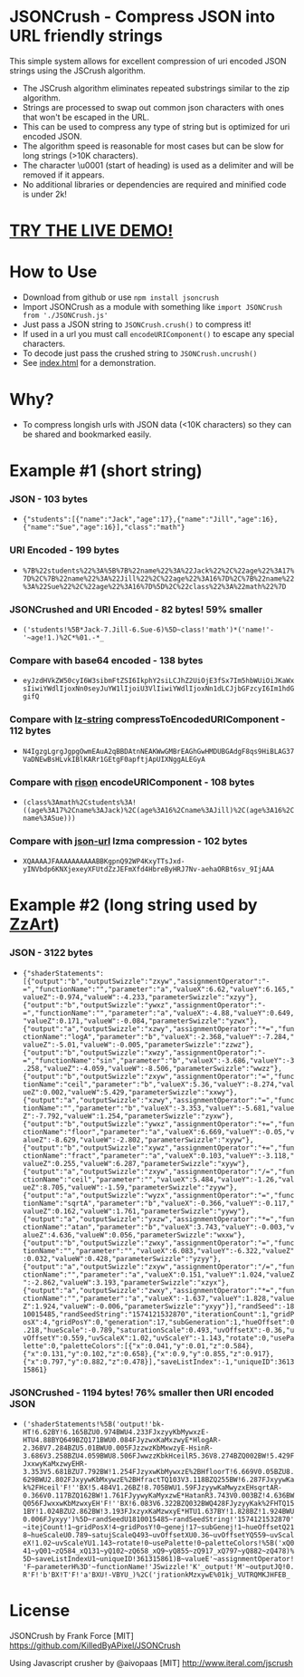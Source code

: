 # JSONCrush - Compress JSON into URL friendly strings

This simple system allows for excellent compression of uri encoded JSON strings using the JSCrush algorithm.

* The JSCrush algorithm eliminates repeated substrings similar to the zip algorithm.
* Strings are processed to swap out common json characters with ones that won't be escaped in the URL.
* This can be used to compress any type of string but is optimized for uri encoded JSON.
* The algorithm speed is reasonable for most cases but can be slow for long strings (>10K characters).
* The character \u0001 (start of heading) is used as a delimiter and will be removed if it appears.
* No additional libraries or dependencies are required and minified code is under 2k!

# [TRY THE LIVE DEMO!](https://killedbyapixel.github.io/JSONCrush)

# How to Use

* Download from github or use `npm install jsoncrush`
* Import JSONCrush as a module with something like `import JSONCrush from './JSONCrush.js'`
* Just pass a JSON string to `JSONCrush.crush()` to compress it!
* If used in a url you must call `encodeURIComponent()` to escape any special characters.
* To decode just pass the crushed string to `JSONCrush.uncrush()`
* See [index.html](https://github.com/KilledByAPixel/JSONCrush/blob/master/index.html) for a demonstration.

# Why?

* To compress longish urls with JSON data (<10K characters) so they can be shared and bookmarked easily.

# Example #1 (short string)

### JSON - 103 bytes

* `{"students":[{"name":"Jack","age":17},{"name":"Jill","age":16},{"name":"Sue","age":16}],"class":"math"}`

### URI Encoded - 199 bytes

* `%7B%22students%22%3A%5B%7B%22name%22%3A%22Jack%22%2C%22age%22%3A17%7D%2C%7B%22name%22%3A%22Jill%22%2C%22age%22%3A16%7D%2C%7B%22name%22%3A%22Sue%22%2C%22age%22%3A16%7D%5D%2C%22class%22%3A%22math%22%7D`

### JSONCrushed and URI Encoded - 82 bytes! 59% smaller

* `('students!%5B*Jack-7.Jill-6.Sue-6)%5D~class!'math')*('name!'-'~age!1.)%2C*%01.-*_`

### Compare with base64 encoded - 138 bytes

* `eyJzdHVkZW50cyI6W3sibmFtZSI6IkphY2siLCJhZ2UiOjE3fSx7Im5hbWUiOiJKaWxsIiwiYWdlIjoxNn0seyJuYW1lIjoiU3VlIiwiYWdlIjoxNn1dLCJjbGFzcyI6Im1hdGgifQ`

### Compare with [lz-string](https://github.com/pieroxy/lz-string) compressToEncodedURIComponent - 112 bytes

* `N4IgzgLgrgJgpgOwmEAuA2qBBDAtnNEAKWwGMBrEAGhGwHMDUBGAdgF8qs9HiBLAG37VaDNEwBsHLvkIBlKARr1GEtgF0apftjApUIXNggALEGyA`

### Compare with [rison](https://github.com/Nanonid/rison) encodeURIComponent - 108 bytes

* `(class%3Amath%2Cstudents%3A!((age%3A17%2Cname%3AJack)%2C(age%3A16%2Cname%3AJill)%2C(age%3A16%2Cname%3ASue)))`

### Compare with [json-url](https://github.com/masotime/json-url) lzma compression - 102 bytes

* `XQAAAAJFAAAAAAAAAABBKgpnQ92WP4KxyTTsJxd-yINVbdp6KNXjexeyXFUtdZzJEFmXfd4HbreByHRJ7Nv-aehaORBt6sv_9IjAAA`

# Example #2 (long string used by [ZzArt](https://github.com/KilledByAPixel/ZzArt))

### JSON - 3122 bytes

* `{"shaderStatements":[{"output":"b","outputSwizzle":"zxyw","assignmentOperator":"-=","functionName":"","parameter":"a","valueX":6.62,"valueY":6.165,"valueZ":-0.974,"valueW":-4.233,"parameterSwizzle":"xzyy"},{"output":"b","outputSwizzle":"ywxz","assignmentOperator":"-=","functionName":"","parameter":"a","valueX":-4.88,"valueY":0.649,"valueZ":0.171,"valueW":-0.084,"parameterSwizzle":"yzwx"},{"output":"a","outputSwizzle":"xzwy","assignmentOperator":"*=","functionName":"logA","parameter":"b","valueX":-2.368,"valueY":-7.284,"valueZ":-5.01,"valueW":-0.005,"parameterSwizzle":"zzwz"},{"output":"b","outputSwizzle":"xwzy","assignmentOperator":"-=","functionName":"sin","parameter":"b","valueX":-3.686,"valueY":-3.258,"valueZ":-4.059,"valueW":-8.506,"parameterSwizzle":"wwzz"},{"output":"b","outputSwizzle":"zxyw","assignmentOperator":"=","functionName":"ceil","parameter":"b","valueX":5.36,"valueY":-8.274,"valueZ":0.002,"valueW":5.429,"parameterSwizzle":"xxwy"},{"output":"a","outputSwizzle":"xzwy","assignmentOperator":"=","functionName":"","parameter":"b","valueX":-3.353,"valueY":-5.681,"valueZ":-7.792,"valueW":1.254,"parameterSwizzle":"zyxw"},{"output":"b","outputSwizzle":"ywxz","assignmentOperator":"+=","functionName":"floor","parameter":"a","valueX":6.669,"valueY":-0.05,"valueZ":-8.629,"valueW":-2.802,"parameterSwizzle":"xyyw"},{"output":"b","outputSwizzle":"xywz","assignmentOperator":"+=","functionName":"fract","parameter":"a","valueX":0.103,"valueY":-3.118,"valueZ":0.255,"valueW":6.287,"parameterSwizzle":"xyyw"},{"output":"a","outputSwizzle":"zxyw","assignmentOperator":"/=","functionName":"ceil","parameter":"","valueX":5.484,"valueY":-1.26,"valueZ":8.705,"valueW":-1.59,"parameterSwizzle":"zyyw"},{"output":"a","outputSwizzle":"wyzx","assignmentOperator":"=","functionName":"sqrtA","parameter":"b","valueX":-0.366,"valueY":-0.117,"valueZ":0.162,"valueW":1.761,"parameterSwizzle":"yywy"},{"output":"a","outputSwizzle":"yxzw","assignmentOperator":"*=","functionName":"atan","parameter":"b","valueX":3.743,"valueY":-0.003,"valueZ":4.636,"valueW":0.056,"parameterSwizzle":"wxxw"},{"output":"b","outputSwizzle":"zwxy","assignmentOperator":"=","functionName":"","parameter":"","valueX":6.083,"valueY":-6.322,"valueZ":0.032,"valueW":0.428,"parameterSwizzle":"yzyy"},{"output":"a","outputSwizzle":"zxyw","assignmentOperator":"/=","functionName":"","parameter":"a","valueX":0.151,"valueY":1.024,"valueZ":-2.862,"valueW":3.193,"parameterSwizzle":"xzyx"},{"output":"a","outputSwizzle":"zwxy","assignmentOperator":"*=","functionName":"","parameter":"a","valueX":-1.637,"valueY":1.828,"valueZ":1.924,"valueW":-0.006,"parameterSwizzle":"yxyy"}],"randSeed":-1810015485,"randSeedString":"1574121532870","iterationCount":1,"gridPosX":4,"gridPosY":0,"generation":17,"subGeneration":1,"hueOffset":0.218,"hueScale":-0.789,"saturationScale":0.493,"uvOffsetX":-0.36,"uvOffsetY":0.559,"uvScaleX":1.02,"uvScaleY":-1.143,"rotate":0,"usePalette":0,"paletteColors":[{"x":0.041,"y":0.01,"z":0.584},{"x":0.131,"y":0.102,"z":0.658},{"x":0.9,"y":0.855,"z":0.917},{"x":0.797,"y":0.882,"z":0.478}],"saveListIndex":-1,"uniqueID":361315861}`

### JSONCrushed - 1194 bytes! 76% smaller then URI encoded JSON

* `('shaderStatements!%5B('output!'bk-HT!6.62BY!6.165BZU0.974BWU4.233FJxzyyKbMywxzE-HTU4.88BYQ649BZQ171BWU0.084FJyzwxKaMxzwyE*HlogAR-2.368V7.284BZU5.01BWU0.005FJzzwzKbMxwzyE-HsinR-3.686V3.258BZU4.059BWU8.506FJwwzzKbkHceilR5.36V8.274BZQ002BW!5.429FJxxwyKaMxzwyEHR-3.353V5.681BZU7.792BW!1.254FJzyxwKbMywxzE%2BHfloorT!6.669V0.05BZU8.629BWU2.802FJxyywKbMxywzE%2BHfractTQ103V3.118BZQ255BW!6.287FJxyywKak%2FHceil'F!''BX!5.484V1.26BZ!8.705BWU1.59FJzyywKaMwyzxEHsqrtAR-0.366V0.117BZQ162BW!1.761FJyywyKaMyxzwE*HatanR3.743V0.003BZ!4.636BWQ056FJwxxwKbMzwxyEH'F!''BX!6.083V6.322BZQ032BWQ428FJyzyyKak%2FHTQ151BY!1.024BZU2.862BW!3.193FJxzyxKaMzwxyE*HTU1.637BY!1.828BZ!1.924BWU0.006FJyxyy')%5D~randSeedU1810015485~randSeedString!'1574121532870'~itejCount!1~gridPosX!4~gridPosY!0~genej!17~subGenej!1~hueOffsetQ218~hueScaleU0.789~satujScaleQ493~uvOffsetXU0.36~uvOffsetYQ559~uvScaleX!1.02~uvScaleYU1.143~rotate!0~usePalette!0~paletteColors!%5B('xQ041~yQ01~zQ584_xQ131~yQ102~zQ658_xQ9~yQ855~zQ917_xQ797~yQ882~zQ478)%5D~saveListIndexU1~uniqueID!361315861)B~valueE'~assignmentOperator!'F~parameterH%3D'~functionName!'JSwizzle!'K'_output!'M'~outputJQ!0.R'F!'b'BX!T'F!'a'BXU!-VBYU_)%2C('jrationkMzxywE%01kj_VUTRQMKJHFEB_`

# License

JSONCrush by Frank Force [MIT] https://github.com/KilledByAPixel/JSONCrush

Using Javascript crusher by @aivopaas [MIT] http://www.iteral.com/jscrush
